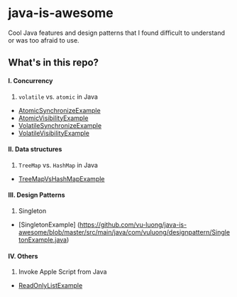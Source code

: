 # java-is-awesome

Cool Java features and design patterns that I found difficult to understand or was too afraid to use.

## What's in this repo?
#### I. Concurrency
1. `volatile` vs. `atomic` in Java
  - [AtomicSynchronizeExample](https://github.com/vu-luong/java-is-awesome/blob/master/src/main/java/com/vuluong/concurrency/AtomicSynchronizeExample.java)
  - [AtomicVisibilityExample](https://github.com/vu-luong/java-is-awesome/blob/master/src/main/java/com/vuluong/concurrency/AtomicVisibilityExample.java)
  - [VolatileSynchronizeExample](https://github.com/vu-luong/java-is-awesome/blob/master/src/main/java/com/vuluong/concurrency/VolatileSynchronizeExample.java)
  - [VolatileVisibilityExample](https://github.com/vu-luong/java-is-awesome/blob/master/src/main/java/com/vuluong/concurrency/VolatileVisibilityExample.java)
  
#### II. Data structures
1. `TreeMap` vs. `HashMap` in Java
  - [TreeMapVsHashMapExample](https://github.com/vu-luong/java-is-awesome/blob/master/src/main/java/com/vuluong/datastructure/TreeMapVsHashMapExample.java)
  
#### III. Design Patterns
1. Singleton
  - [SingletonExample] (https://github.com/vu-luong/java-is-awesome/blob/master/src/main/java/com/vuluong/designpattern/SingletonExample.java)

#### IV. Others
1. Invoke Apple Script from Java
  - [ReadOnlyListExample](https://github.com/vu-luong/java-is-awesome/blob/master/src/main/java/com/vuluong/datastructure/GetListExample.java)

